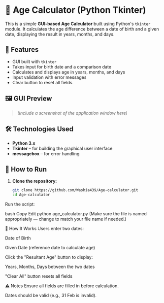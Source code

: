 # 🧮 Age Calculator (Python Tkinter)

This is a simple **GUI-based Age Calculator** built using Python's `tkinter` module. It calculates the age difference between a date of birth and a given date, displaying the result in years, months, and days.

## 📌 Features

- GUI built with `tkinter`
- Takes input for birth date and a comparison date
- Calculates and displays age in years, months, and days
- Input validation with error messages
- Clear button to reset all fields

## 🖼️ GUI Preview

> *(Include a screenshot of the application window here)*

## 🛠️ Technologies Used

- **Python 3.x**
- **Tkinter** – for building the graphical user interface
- **messagebox** – for error handling

## 🚀 How to Run

1. **Clone the repository:**
   ```bash
   git clone https://github.com/Washia439/Age-calculator.git
   cd Age-calculator
Run the script:

bash
Copy
Edit
python age_calculator.py
(Make sure the file is named appropriately — change to match your file name if needed.)

🎯 How It Works
Users enter two dates:

Date of Birth

Given Date (reference date to calculate age)

Click the "Resultant Age" button to display:

Years, Months, Days between the two dates

"Clear All" button resets all fields

⚠️ Notes
Ensure all fields are filled in before calculation.

Dates should be valid (e.g., 31 Feb is invalid).
